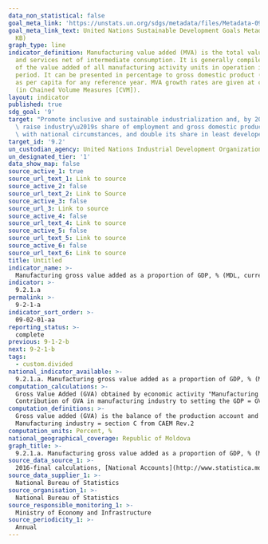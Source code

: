 ```yaml
---
data_non_statistical: false
goal_meta_link: 'https://unstats.un.org/sdgs/metadata/files/Metadata-09-02-01.pdf '
goal_meta_link_text: United Nations Sustainable Development Goals Metadata (PDF 217
  KB)
graph_type: line
indicator_definition: Manufacturing value added (MVA) is the total value of goods
  and services net of intermediate consumption. It is generally compiled as the sum
  of the value added of all manufacturing activity units in operation in the reference
  period. It can be presented in percentage to gross domestic product (GDP) as well
  as per capita for any reference year. MVA growth rates are given at constant prices
  (in Chained Volume Measures [CVM]).
layout: indicator
published: true
sdg_goal: '9'
target: "Promote inclusive and sustainable industrialization and, by 2030, significantly\
  \ raise industry\u2019s share of employment and gross domestic product, in line\
  \ with national circumstances, and double its share in least developed countries"
target_id: '9.2'
un_custodian_agency: United Nations Industrial Development Organization (UNIDO)
un_designated_tier: '1'
data_show_map: false
source_active_1: true
source_url_text_1: Link to source
source_active_2: false
source_url_text_2: Link to Source
source_active_3: false
source_url_3: Link to source
source_active_4: false
source_url_text_4: Link to source
source_active_5: false
source_url_text_5: Link to source
source_active_6: false
source_url_text_6: Link to source
title: Untitled
indicator_name: >-
  Manufacturing gross value added as a proportion of GDP, % (MDL, current prices)
indicator: >-
  9.2.1.a
permalink: >-
  9-2-1-a
indicator_sort_order: >-
  09-02-01-aa
reporting_status: >-
  complete
previous: 9-1-2-b
next: 9-2-1-b
tags:
  - custom.divided
national_indicator_available: >-
  9.2.1.a. Manufacturing gross value added as a proportion of GDP, % (MDL, current prices)
computation_calculations: >-
  Gross Value Added (GVA) obtained by economic activity "Manufacturing industry" as a proportion of the Gross Domestic Product (GDP); current prices.<br> 
  Contribution of GVA in manufacturing industry to setting the GDP = GVA manufacturing industry / GDP *100.
computation_definitions: >-
  Gross value added (GVA) is the balance of the production account and is measured as the difference between the value of manufactured goods and services (assessed at the basic prices) and the intermediary consumption (assessed at the buyer's prices), hence representing the newly created value in the production process. GVA is distributed by economic activities according to  NACE rev.2.<br> 
  Manufacturing industry = section C from CAEM Rev.2
computation_units: Percent, %
national_geographical_coverage: Republic of Moldova
graph_title: >-
  9.2.1.a. Manufacturing gross value added as a proportion of GDP, % (MDL, current prices)
source_data_source_1: >-
  2016-final calculations, [National Accounts](http://www.statistica.md/public/files/Metadate/en/Conturi_nationale_en.pdf)
source_data_supplier_1: >-
  National Bureau of Statistics
source_organisation_1: >-
  National Bureau of Statistics
source_responsible_monitoring_1: >-
  Ministry of Economy and Infrastructure
source_periodicity_1: >-
  Annual
---
```

